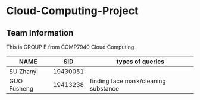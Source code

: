 ﻿# Cloud-Computing-Project

## Team Information

   This is GROUP E from COMP7940 Cloud Computing.

  |   NAME     |     SID   |            types of queries
  |------------|-----------|------------------------------------------|
  |SU Zhanyi   |  19430051 |                                          |
  |GUO Fusheng |  19413238 |  finding face mask/cleaning substance    |
 
